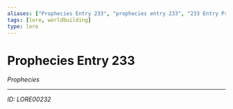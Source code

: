 ```yaml
---
aliases: ["Prophecies Entry 233", "prophecies entry 233", "233 Entry Prophecies"]
tags: [lore, worldbuilding]
type: lore
---
```


# Prophecies Entry 233

*Prophecies*

---
*ID: LORE00232*